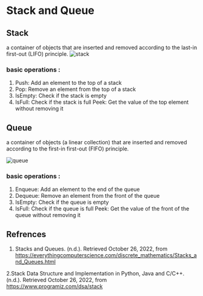 # Stack and Queue
## Stack 
a container of objects that are inserted and removed according to the last-in first-out (LIFO) principle.
![stack](https://everythingcomputerscience.com/images/stackImg.jpg)

### basic operations :

1. Push: Add an element to the top of a stack
2. Pop: Remove an element from the top of a stack
3. IsEmpty: Check if the stack is empty
4. IsFull: Check if the stack is full
Peek: Get the value of the top element without removing it

## Queue 
 a container of objects (a linear collection) that are inserted and removed according to the first-in first-out (FIFO) principle.

![queue](https://everythingcomputerscience.com/images/queueImg.jpg)

### basic operations :
1. Enqueue: Add an element to the end of the queue
2. Dequeue: Remove an element from the front of the queue
3. IsEmpty: Check if the queue is empty
4. IsFull: Check if the queue is full
Peek: Get the value of the front of the queue without removing it

## Refrences
1. Stacks and Queues. (n.d.). Retrieved October 26, 2022, from https://everythingcomputerscience.com/discrete_mathematics/Stacks_and_Queues.html

2.Stack Data Structure and Implementation in Python, Java and C/C++. (n.d.). Retrieved October 26, 2022, from https://www.programiz.com/dsa/stack